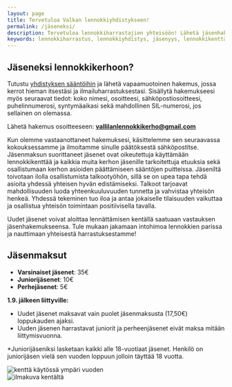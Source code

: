 ```yaml
---
layout: page
title: Tervetuloa Valkan lennokkiyhdistykseen!
permalink: /jäseneksi/
description: Tervetuloa lennokkiharrastajien yhteisöön! Lähetä jäsenhakemus meille ja aloita lennättäminen kentällä! Jäsenmaksun suorittaneet ovat oikeutettuja lennokkikentän käyttöön ja muihin jäsenetuihin. Tule mukaan jakamaan intohimoa lennokkien parissa ja nauttimaan yhteisestä harrastuksestamme Valkan lennokkiyhdistyksessä!
keywords: lennokkiharrastus, lennokkiyhdistys, jäsenyys, lennokkikenttä, lennättäminen, yhteisö, harrastus, Valkan lennokkiyhdistys
---
```


## Jäseneksi lennokkikerhoon?

Tutustu [yhdistyksen sääntöihin](/yhdistyksen-säännöt/) ja lähetä vapaamuotoinen hakemus, jossa kerrot hieman itsestäsi ja ilmailuharrastuksestasi. Sisällytä hakemukseesi myös seuraavat tiedot: koko nimesi, osoitteesi, sähköpostiosoitteesi, puhelinnumerosi, syntymäaikasi sekä mahdollinen SIL-numerosi, jos sellainen on olemassa.

Lähetä hakemus osoitteeseen: **<vallilanlennokkikerho@gmail.com>**

Kun olemme vastaanottaneet hakemuksesi, käsittelemme sen seuraavassa kokouksessamme ja ilmoitamme sinulle päätöksestä sähköpostitse. Jäsenmaksun suorittaneet jäsenet ovat oikeutettuja käyttämään lennokkikenttää ja kaikkia muita kerhon jäsenille tarkoitettuja etuuksia sekä osallistumaan kerhon asioiden päättämiseen sääntöjen puitteissa. Jäseniltä toivotaan ilolla osallistumista talkootyöhön, sillä se on upea tapa tehdä asioita yhdessä yhteisen hyvän edistämiseksi. Talkoot tarjoavat mahdollisuuden luoda yhteenkuuluvuuden tunnetta ja vahvistaa yhteisön henkeä. Yhdessä tekeminen tuo iloa ja antaa jokaiselle tilaisuuden vaikuttaa ja osallistua yhteisön toimintaan positiivisella tavalla.

Uudet jäsenet voivat aloittaa lennättämisen kentällä saatuaan vastauksen jäsenhakemukseensa. Tule mukaan jakamaan intohimoa lennokkien parissa ja nauttimaan yhteisestä harrastuksestamme!

## Jäsenmaksut

- **Varsinaiset jäsenet**: 35€
- **Juniorijäsenet**: 10€
- **Perhejäsenet**: 5€

**1.9. jälkeen liittyville:**
- Uudet jäsenet maksavat vain puolet jäsenmaksusta (17,50€) loppukauden ajaksi.
- Uuden jäsenen harrastavat juniorit ja perheenjäsenet eivät maksa mitään liittymisvuonna.

*Juniorijäseniksi lasketaan kaikki alle 18-vuotiaat jäsenet. Henkilö on juniorijäsen vielä sen vuoden loppuun jolloin täyttää 18 vuotta.

<div class="image-container">
<img src="/images/lennokkikuvia/talvilennätys.jpg" alt="kenttä käytössä ympäri vuoden" />
</div>
<div class="image-container">
<img src="/images/lennokkikuvia/lennokkikenttä-3.jpg" alt="ilmakuva kentältä" />
</div>